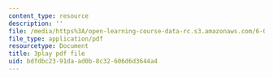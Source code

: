 ```yaml
---
content_type: resource
description: ''
file: /media/https%3A/open-learning-course-data-rc.s3.amazonaws.com/6-046j-introduction-to-algorithms-sma-5503-fall-2005/bdfdbc2391daad0b8c32606d6d3644a4_0VqawRl3Xzs.pdf
file_type: application/pdf
resourcetype: Document
title: 3play pdf file
uid: bdfdbc23-91da-ad0b-8c32-606d6d3644a4
---
```

